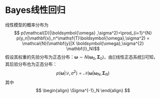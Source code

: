 # Bayes线性回归

线性模型的概率分布为
$$ p(\mathcal{D}|\boldsymbol{\omega} ,\sigma^2)=\prod_{i=1}^{N} p(y_n|\mathbf{x}_n^\mathsf{T}\boldsymbol{\omega},\sigma^2) = \mathcal{N}(\mathbf{y}|X \boldsymbol{\omega},\sigma^{2} \mathbf{I}_N)$$
假设其权重的先验分布为正态分布：$\boldsymbol{\omega} \sim N(\boldsymbol{\omega}_0,\boldsymbol{\Sigma}_0)$，由[[线性正态系统]]可知，其后验分布也为正态分布：
$$ p(\boldsymbol{\omega}|\mathcal{D},\sigma^{2})=\mathcal{N}(\boldsymbol{\omega}|\boldsymbol{\omega}_N,\boldsymbol{\Sigma}_N) $$
其中
$$ \begin{align}
\Sigma^{-1}_N
\end{align} $$